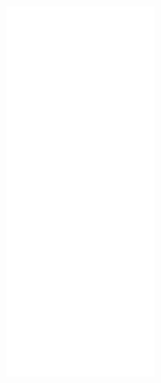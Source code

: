 <iframe src="//player.bilibili.com/player.html?aid=256834286&bvid=BV1zY411F7vk&cid=725490072&p=1" scrolling="no" border="0" frameborder="no" framespacing="0" allowfullscreen="true"> </iframe>

<iframe src="//player.bilibili.com/player.html?aid=473411404&bvid=BV1PT411M7kV&cid=843291303&p=1" scrolling="no" border="0" frameborder="no" framespacing="0" allowfullscreen="true"> </iframe>

<iframe src="//player.bilibili.com/player.html?aid=676402098&bvid=BV1ZU4y1u7Uy&cid=433237684&p=1" scrolling="no" border="0" frameborder="no" framespacing="0" allowfullscreen="true"> </iframe>

<iframe src="//player.bilibili.com/player.html?aid=718628065&bvid=BV1hQ4y1D79E&cid=426776971&p=1" scrolling="no" border="0" frameborder="no" framespacing="0" allowfullscreen="true"> </iframe>

<iframe src="//player.bilibili.com/player.html?aid=246127029&bvid=BV1Kv41147kb&cid=281954609&p=1" scrolling="no" border="0" frameborder="no" framespacing="0" allowfullscreen="true"> </iframe>